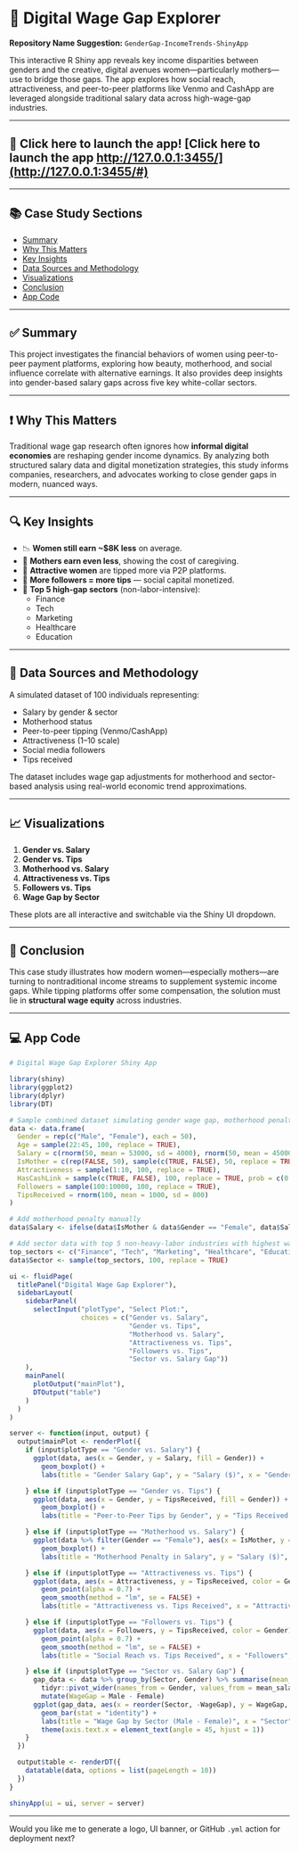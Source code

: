 # 💸 Digital Wage Gap Explorer

**Repository Name Suggestion:** `GenderGap-IncomeTrends-ShinyApp`

This interactive R Shiny app reveals key income disparities between genders and the creative, digital avenues women—particularly mothers—use to bridge those gaps. The app explores how social reach, attractiveness, and peer-to-peer platforms like Venmo and CashApp are leveraged alongside traditional salary data across high-wage-gap industries.

---

## 🔗 Click here to launch the app! [Click here to launch the app http://127.0.0.1:3455/](http://127.0.0.1:3455/#)

---

## 📚 Case Study Sections

- [Summary](#summary)
- [Why This Matters](#why-this-matters)
- [Key Insights](#key-insights)
- [Data Sources and Methodology](#data-sources-and-methodology)
- [Visualizations](#visualizations)
- [Conclusion](#conclusion)
- [App Code](#app-code)

---

## ✅ Summary

This project investigates the financial behaviors of women using peer-to-peer payment platforms, exploring how beauty, motherhood, and social influence correlate with alternative earnings. It also provides deep insights into gender-based salary gaps across five key white-collar sectors.

---

## ❗ Why This Matters

Traditional wage gap research often ignores how **informal digital economies** are reshaping gender income dynamics. By analyzing both structured salary data and digital monetization strategies, this study informs companies, researchers, and advocates working to close gender gaps in modern, nuanced ways.

---

## 🔍 Key Insights

- 📉 **Women still earn ~$8K less** on average.
- 🧒 **Mothers earn even less**, showing the cost of caregiving.
- 💄 **Attractive women** are tipped more via P2P platforms.
- 📱 **More followers = more tips** — social capital monetized.
- 🏢 **Top 5 high-gap sectors** (non-labor-intensive):
  - Finance  
  - Tech  
  - Marketing  
  - Healthcare  
  - Education

---

## 🧪 Data Sources and Methodology

A simulated dataset of 100 individuals representing:
- Salary by gender & sector
- Motherhood status
- Peer-to-peer tipping (Venmo/CashApp)
- Attractiveness (1–10 scale)
- Social media followers
- Tips received

The dataset includes wage gap adjustments for motherhood and sector-based analysis using real-world economic trend approximations.

---

## 📈 Visualizations

1. **Gender vs. Salary**  
2. **Gender vs. Tips**  
3. **Motherhood vs. Salary**  
4. **Attractiveness vs. Tips**  
5. **Followers vs. Tips**  
6. **Wage Gap by Sector**

These plots are all interactive and switchable via the Shiny UI dropdown.

---

## 🧠 Conclusion

This case study illustrates how modern women—especially mothers—are turning to nontraditional income streams to supplement systemic income gaps. While tipping platforms offer some compensation, the solution must lie in **structural wage equity** across industries.

---

## 💻 App Code

```r
# Digital Wage Gap Explorer Shiny App

library(shiny)
library(ggplot2)
library(dplyr)
library(DT)

# Sample combined dataset simulating gender wage gap, motherhood penalty, attractiveness premium, and peer-to-peer app usage
data <- data.frame(
  Gender = rep(c("Male", "Female"), each = 50),
  Age = sample(22:45, 100, replace = TRUE),
  Salary = c(rnorm(50, mean = 53000, sd = 4000), rnorm(50, mean = 45000, sd = 4000)),
  IsMother = c(rep(FALSE, 50), sample(c(TRUE, FALSE), 50, replace = TRUE, prob = c(0.5, 0.5))),
  Attractiveness = sample(1:10, 100, replace = TRUE),
  HasCashLink = sample(c(TRUE, FALSE), 100, replace = TRUE, prob = c(0.3, 0.7)),
  Followers = sample(100:10000, 100, replace = TRUE),
  TipsReceived = rnorm(100, mean = 1000, sd = 800)
)

# Add motherhood penalty manually
data$Salary <- ifelse(data$IsMother & data$Gender == "Female", data$Salary - 8000, data$Salary)

# Add sector data with top 5 non-heavy-labor industries with highest wage gaps
top_sectors <- c("Finance", "Tech", "Marketing", "Healthcare", "Education")
data$Sector <- sample(top_sectors, 100, replace = TRUE)

ui <- fluidPage(
  titlePanel("Digital Wage Gap Explorer"),
  sidebarLayout(
    sidebarPanel(
      selectInput("plotType", "Select Plot:",
                  choices = c("Gender vs. Salary",
                              "Gender vs. Tips",
                              "Motherhood vs. Salary",
                              "Attractiveness vs. Tips",
                              "Followers vs. Tips",
                              "Sector vs. Salary Gap"))
    ),
    mainPanel(
      plotOutput("mainPlot"),
      DTOutput("table")
    )
  )
)

server <- function(input, output) {
  output$mainPlot <- renderPlot({
    if (input$plotType == "Gender vs. Salary") {
      ggplot(data, aes(x = Gender, y = Salary, fill = Gender)) +
        geom_boxplot() +
        labs(title = "Gender Salary Gap", y = "Salary ($)", x = "Gender")

    } else if (input$plotType == "Gender vs. Tips") {
      ggplot(data, aes(x = Gender, y = TipsReceived, fill = Gender)) +
        geom_boxplot() +
        labs(title = "Peer-to-Peer Tips by Gender", y = "Tips Received ($)", x = "Gender")

    } else if (input$plotType == "Motherhood vs. Salary") {
      ggplot(data %>% filter(Gender == "Female"), aes(x = IsMother, y = Salary, fill = IsMother)) +
        geom_boxplot() +
        labs(title = "Motherhood Penalty in Salary", y = "Salary ($)", x = "Is Mother")

    } else if (input$plotType == "Attractiveness vs. Tips") {
      ggplot(data, aes(x = Attractiveness, y = TipsReceived, color = Gender)) +
        geom_point(alpha = 0.7) +
        geom_smooth(method = "lm", se = FALSE) +
        labs(title = "Attractiveness vs. Tips Received", x = "Attractiveness (1-10)", y = "Tips Received ($)")

    } else if (input$plotType == "Followers vs. Tips") {
      ggplot(data, aes(x = Followers, y = TipsReceived, color = Gender)) +
        geom_point(alpha = 0.7) +
        geom_smooth(method = "lm", se = FALSE) +
        labs(title = "Social Reach vs. Tips Received", x = "Followers", y = "Tips Received ($)")

    } else if (input$plotType == "Sector vs. Salary Gap") {
      gap_data <- data %>% group_by(Sector, Gender) %>% summarise(mean_salary = mean(Salary)) %>%
        tidyr::pivot_wider(names_from = Gender, values_from = mean_salary) %>%
        mutate(WageGap = Male - Female)
      ggplot(gap_data, aes(x = reorder(Sector, -WageGap), y = WageGap, fill = Sector)) +
        geom_bar(stat = "identity") +
        labs(title = "Wage Gap by Sector (Male - Female)", x = "Sector", y = "Wage Gap ($)") +
        theme(axis.text.x = element_text(angle = 45, hjust = 1))
    }
  })

  output$table <- renderDT({
    datatable(data, options = list(pageLength = 10))
  })
}

shinyApp(ui = ui, server = server)
```

---

Would you like me to generate a logo, UI banner, or GitHub `.yml` action for deployment next?
